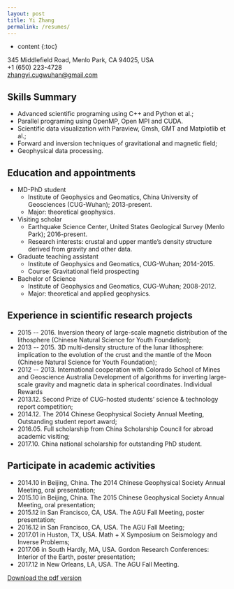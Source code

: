 ```yaml
---
layout: post
title: Yi Zhang
permalink: /resumes/
---
```


* content
{:toc}



345 Middlefield Road, Menlo Park, CA 94025, USA  
+1 (650) 223-4728  
<zhangyi.cugwuhan@gmail.com>  

Skills Summary
------------------
+ Advanced scientific programing using C++ and Python et al.;
+ Parallel programing using OpenMP, Open MPI and CUDA.
+ Scientific data visualization with Paraview, Gmsh, GMT and Matplotlib et al.;
+ Forward and inversion techniques of gravitational and magnetic field;
+ Geophysical data processing.

Education and appointments
------------------
+ MD-PhD student
   + Institute of Geophysics and Geomatics, China University of Geosciences (CUG-Wuhan); 2013-present.
   + Major:  theoretical geophysics.
+ Visiting scholar
   + Earthquake Science Center, United States Geological Survey (Menlo Park); 2016-present.
   + Research interests: crustal and upper mantle’s density structure derived from gravity and other data.
+ Graduate teaching assistant
   + Institute of Geophysics and Geomatics, CUG-Wuhan; 2014-2015.
   + Course: Gravitational field prospecting
+ Bachelor of Science
   + Institute of Geophysics and Geomatics, CUG-Wuhan; 2008-2012.
   + Major: theoretical and applied geophysics.

Experience in scientific research projects
------------------
+ 2015 -- 2016. Inversion theory of large-scale magnetic distribution of the lithosphere
(Chinese Natural Science for Youth Foundation);
+ 2013 -- 2015. 3D multi-density structure of the lunar lithosphere: implication to the evolution of the crust and the mantle of the Moon (Chinese Natural Science for Youth Foundation);
+ 2012 -- 2013. International cooperation with Colorado School of Mines and Geoscience Australia Development of algorithms for inverting large-scale gravity and magnetic data in spherical coordinates.
Individual Rewards
+ 2013.12. Second Prize of CUG-hosted students’ science & technology report competition;
+ 2014.12. The 2014 Chinese Geophysical Society Annual Meeting, Outstanding student report award;
+ 2016.05. Full scholarship from China Scholarship Council for abroad academic visiting;
+ 2017.10. China national scholarship for outstanding PhD student.

Participate in academic activities
------------------
+ 2014.10 in Beijing, China. The 2014 Chinese Geophysical Society Annual Meeting, oral presentation;
+ 2015.10 in Beijing, China. The 2015 Chinese Geophysical Society Annual Meeting, oral presentation;
+ 2015.12 in San Francisco, CA, USA. The AGU Fall Meeting, poster presentation;
+ 2016.12 in San Francisco, CA, USA. The AGU Fall Meeting;
+ 2017.01 in Huston, TX, USA. Math + X Symposium on Seismology and Inverse Problems;
+ 2017.06 in South Hardly, MA, USA. Gordon Research Conferences: Interior of the Earth, poster presentation;
+ 2017.12 in New Orleans, LA, USA. The AGU Fall Meeting.

[Download the pdf version](/assets/docs/Resumes_ZY.pdf)
